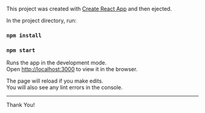 This project was created with [Create React App](https://github.com/facebook/create-react-app) and then ejected.

In the project directory, run:

### `npm install`

### `npm start`

Runs the app in the development mode.<br>
Open [http://localhost:3000](http://localhost:3000) to view it in the browser.

The page will reload if you make edits.<br>
You will also see any lint errors in the console.

---

Thank You!
